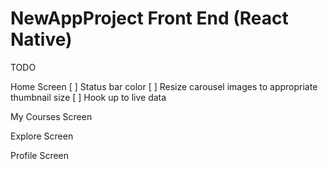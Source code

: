 # NewAppProject Front End (React Native)

TODO

Home Screen
[ ] Status bar color
[ ] Resize carousel images to appropriate thumbnail size
[ ] Hook up to live data

My Courses Screen

Explore Screen

Profile Screen